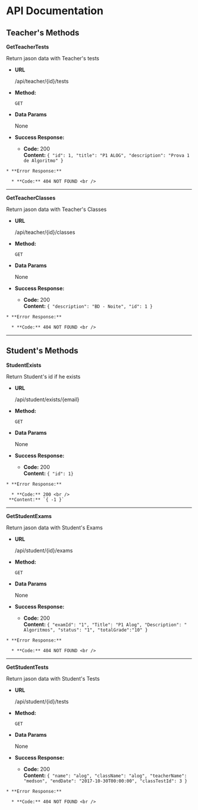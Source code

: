 # API Documentation

## Teacher's Methods

**GetTeacherTests**

   Return jason data with Teacher's tests

   * **URL**

     /api/teacher/{id}/tests

   * **Method:**

     `GET`
  
   * **Data Params**

      None

   * **Success Response:**

     * **Code:** 200 <br />
     **Content:** `{ "id": 1, "title": "P1 ALOG", "description": "Prova 1 de Algoritmo" }`
 
    * **Error Response:**

      * **Code:** 404 NOT FOUND <br />
---
**GetTeacherClasses**

   Return jason data with Teacher's Classes

   * **URL**

     /api/teacher/{id}/classes

   * **Method:**

     `GET`
  
   * **Data Params**

      None

   * **Success Response:**

     * **Code:** 200 <br />
     **Content:** `{ "description": "BD - Noite", "id": 1 }`
 
    * **Error Response:**

      * **Code:** 404 NOT FOUND <br />
---
## Student's Methods

**StudentExists**

   Return Student's id if he exists

   * **URL**

     /api/student/exists/{email}

   * **Method:**

     `GET`
  
   * **Data Params**

      None

   * **Success Response:**

     * **Code:** 200 <br />
     **Content:** `{ "id": 1}`
 
    * **Error Response:**

      * **Code:** 200 <br />
     **Content:** `{ -1 }`
---
**GetStudentExams**

   Return jason data with Student's Exams

   * **URL**

     /api/student/{id}/exams

   * **Method:**

     `GET`
  
   * **Data Params**

      None

   * **Success Response:**

     * **Code:** 200 <br />
     **Content:** `{ "examId": "1", "Title": "P1 Alog", "Description": " Algoritmos", "status": "1", "totalGrade":"10" }`
 
    * **Error Response:**

      * **Code:** 404 NOT FOUND <br />
---     
**GetStudentTests**

   Return jason data with Student's Tests

   * **URL**

     /api/student/{id}/tests

   * **Method:**

     `GET`
  
   * **Data Params**

      None

   * **Success Response:**

     * **Code:** 200 <br />
     **Content:** `{
      "name": "alog",
      "className": "alog",
      "teacherName": "medson",
      "endDate": "2017-10-30T00:00:00",
      "classTestId": 3
      }`
 
    * **Error Response:**

      * **Code:** 404 NOT FOUND <br />
      
 
